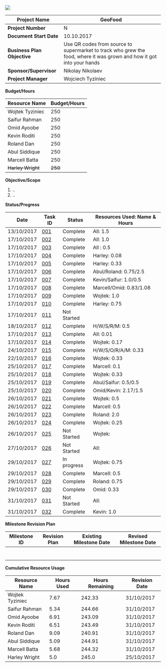 <img src="http://doc.gold.ac.uk/~wtyzi001/banner.png">

| **Project Name** | **GeoFood** |
| --- | --- |
| **Project Number** | N |
| **Document Start Date** | 10.10.2017 |
| **Business Plan Objective** | Use QR codes from source to supermarket to track who grew the food, where it was grown and how it got into your hands |
| **Sponsor/Supervisor** | Nikolay Nikolaev |
| **Project Manager** | Wojciech Tyziniec |

**Budget/Hours**

| **Resource Name** | **Budget/Hours** |
| --- | --- |
| Wojtek Tyziniec | 250  |
| Saifur Rahman | 250 |
| Omid Ayoobe | 250 |
| Kevin Roditi | 250 |
| Roland Dan | 250 |
| Abul Siddique | 250 |
| Marcell Batta | 250 |
| <del>Harley Wright | <del> 250  |


**Objective/Scope**

1. ..
2. ..

**Status/Progress**

| **Date** | **Task ID** | **Status** | **Resources Used: Name &amp; Hours** |
| --- | --- | --- | --- |
| 13/10/2017 | [001](https://trello.com/c/kxpiL0IL/33-001-external-group-meeting) | Complete | All: 1.5|
| 17/10/2017 | [002](https://trello.com/c/4pLoQD2g/34-002-week-3-lab) | Complete | All: 1.0|
| 17/10/2017 | [003](https://trello.com/c/PqpkoIDO/27-markdown) | Complete | All : 0.5 |
| 17/10/2017 | [004](https://trello.com/c/YDeKTedu/32-004-book-meeting-with-nickolay) | Complete | Harley: 0.08 |
| 17/10/2017 | [005](https://trello.com/c/tj0tDJlu/35-005-format-and-fill-out-readmemd) | Complete | Harley: 0.33 |
| 17/10/2017 | [006](https://trello.com/c/P0XjnUmJ/36-006-draft-personas) | Complete | Abul/Roland: 0.75/2.5 |
| 17/10/2017 | [007](https://trello.com/c/WqhfhAUy/37-007-consider-stakeholders) | Complete | Kevin/Saifur: 1.0/0.5 |
| 17/10/2017 | [008](https://trello.com/c/lezoIegj/38-008-draft-potential-user-base) | Complete | Marcell/Omid: 0.83/1.08 |
| 17/10/2017 | [009](https://trello.com/c/TYVVXdH5/39-009-confirm-information-handled-and-where-it-comes-from) | Complete | Wojtek: 1.0 |
| 17/10/2017 | [010](https://trello.com/c/zcU9BYgJ/40-010-sketch-preliminary-use-case-diagram-and-use-scenarios) | Complete | Harley: 0.75 |
| 17/10/2017 | [011](https://trello.com/c/wjrnzeCr/41-011-use-the-scenarios-from-010-to-produce-a-full-activity-diagram) | Not Started |  |
| 18/10/2017 | [012](https://trello.com/c/o5CQ5RA5/42-012-meeting-with-nikolay) | Complete | H/W/S/R/M: 0.5 |
| 17/10/2017 | [013](https://trello.com/c/q1j4DXaD/43-install-slack-on-your-mobile-phone) | Complete | All: 0.01 |
| 17/10/2017 | [014](https://trello.com/c/iFpiuI0A/44-014-make-a-temporary-banner-image-for-the-repo-on-github) | Complete | Wojtek: 0.17 |
| 24/10/2017 | [015](https://trello.com/c/SfQj6QBn/45-015-meeting-with-nikolay) | Complete | H/W/S/O/R/A/M: 0.33|
| 22/10/2017 | [016](https://trello.com/c/F0GGNVa2/46-016-combine-tasks-006-007-008-009-010-011-into-one-document-which-well-bring-to-the-meeting-with-nikolay) | Complete | Wojtek: 0.33 |
| 25/10/2017 | [017](https://trello.com/c/wfGDN1zC/47-017-ask-nick-about-weekly-reports) | Complete | Marcell: 0.1 |
| 25/10/2017 | [018](https://trello.com/c/ZjtQnaZa/48-018-update-progress-tracking-form) | Complete | Wojtek: 0.33 |
| 25/10/2017 | [019](https://trello.com/c/qQnokfFZ/49-019-look-for-any-regulations-and-standards-that-will-constrain-the-concept-eg-think-about-product-labels) | Complete | Abul/Saifur: 0.5/0.5 |
| 25/10/2017 | [020](https://trello.com/c/jh6HApE8/50-020-search-for-competing-products-directly-and-from-reviews-trade-sites-press-reviews-and-customer-reviews) | Complete | Omid/Kevin: 2.17/1.5  |
| 26/10/2017 | [021](https://trello.com/c/FHbDTZFh/51-021-create-a-more-detailed-use-case-diagram-for-geofood-non-consumer-mobile-app) | Complete | Wojtek: 0.5 |
| 26/10/2017 | [022](https://trello.com/c/l8eqxxHH/52-022-based-on-the-task-021-create-a-more-detailed-use-case-diagram-for-geofood-consumer-mobile-app) | Complete| Marcell: 0.5|
| 26/10/2017 | [023](https://trello.com/c/lKUMfF49/53-023-based-on-the-task-021-create-a-more-detailed-use-case-diagram-for-geofood-website) | Complete | Roland: 2.0 |
| 26/10/2017 | [024](https://trello.com/c/cJ8cW9QP/54-024-create-a-more-detailed-use-case-diagram-for-geofood-database) | Complete | Wojtek: 0.25 |
| 26/10/2017 | [025](https://trello.com/c/Rn93bgyV/55-025-merge-all-diagrams-into-one-document) | Not Started | Wojtek:  |
| 27/10/2017 | [026](https://trello.com/c/1NkEnQCY/56-026-write-a-software-requirements-specifications-document) | Not Started | All:  |
| 29/10/2017 | [027](https://trello.com/c/LuFsUQIL/57-027-write-functional-requirements-to-support-use-case-geofood-non-consumer-mobile-app) | In progress | Wojtek: 0.75 |
| 29/10/2017 | [028](https://trello.com/c/sH0yvh9f/58-028-write-functional-requirements-to-support-use-case-geofood-consumer-mobile-app) | Complete | Marcell: 0.5 |
| 29/10/2017 | [029](https://trello.com/c/w2E0ERxa/59-029-write-functional-requirements-to-support-use-case-geofood-website) | Complete | Roland: 0.75 |
| 29/10/2017 | [030](https://trello.com/c/0jRxQOIp/60-030-write-functional-requirements-to-support-use-case-geofood-database-webservice) | Complete | Omid: 0.33 |
| 31/10/2017 | [031](https://trello.com/c/2hbf9F8v/61-031-meeting-with-nikolay) | Not Started | All:  |
| 31/10/2017 | [032](https://trello.com/c/OjceYkiq/62-032-verify-task-019-anything-else-you-can-think-of) | Complete | Kevin: 1.0 |




**Milestone Revision Plan**

| **Milestone ID** | **Revision Plan** | **Existing Milestone Date** | **Revised Milestone Date** |
| --- | --- | --- | --- |
|   |   |   |   |
|   |   |   |   |
|   |   |   |   |
|   |   |   |   |
|   |   |   |   |
|   |   |   |   |
|   |   |   |   |

**Cumulative Resource Usage**

| **Resource Name** | **Hours Used** | **Hours Remaining** | **Revision Date** |
| --- | --- | --- | --- |
| Wojtek Tyziniec | 7.67 | 242.33 | 31/10/2017 |
| Saifur Rahman | 5.34 | 244.66 | 31/10/2017 |
| Omid Ayoobe | 6.91 | 243.09 | 31/10/2017 |
| Kevin Roditi | 6.51 | 243.49 | 31/10/2017 |
| Roland Dan | 9.09 | 240.91 | 31/10/2017 |
| Abul Siddique | 5.09 | 244.91 | 31/10/2017 |
| Marcell Batta | 5.68 | 244.32 | 31/10/2017 |
| Harley Wright | 5.0 | 245.0 | 25/10/2017 |


